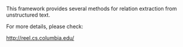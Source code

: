 This framework provides several methods for relation extraction from unstructured text.

For more details, please check:

http://reel.cs.columbia.edu/